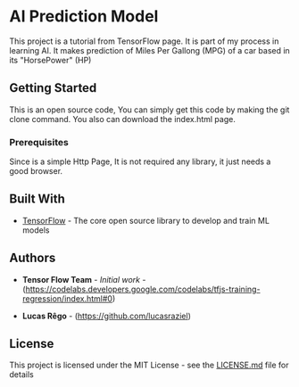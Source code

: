 # AI Prediction Model

This project is a tutorial from TensorFlow page. It is part of my process in learning AI. It makes prediction of Miles Per Gallong (MPG) of a car based in its "HorsePower" (HP)

## Getting Started

This is an open source code, You can simply get this code by making the git clone command. You also can download the index.html page.

### Prerequisites

Since is a simple Http Page, It is not required any library, it just needs a good browser.

## Built With

- [TensorFlow](https://www.tensorflow.org) - The core open source library to develop and train ML models

## Authors

- **Tensor Flow Team** - _Initial work_ - (https://codelabs.developers.google.com/codelabs/tfjs-training-regression/index.html#0)

- **Lucas Rêgo** - (https://github.com/lucasraziel)

## License

This project is licensed under the MIT License - see the [LICENSE.md](LICENSE.md) file for details
